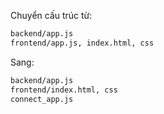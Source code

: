 Chuyển cấu trúc từ: 
```bash
backend/app.js
frontend/app.js, index.html, css
```
Sang: 
```bash
backend/app.js
frontend/index.html, css
connect_app.js
```

